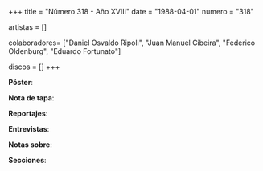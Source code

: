 +++
title = "Número 318 - Año XVIII"
date = "1988-04-01"
numero = "318"

artistas = []

colaboradores= ["Daniel Osvaldo Ripoll", "Juan Manuel Cibeira", "Federico Oldenburg", "Eduardo Fortunato"]

discos = []
+++

**Póster**: 

**Nota de tapa**: 

**Reportajes**: 

**Entrevistas**: 

**Notas sobre**:

**Secciones**:
